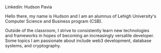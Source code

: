 
Linkedin: Hudson Pavia

Hello there, my name is Hudson and I am an alumnus of Lehigh University's Computer Science and Business program (CSB).

Outside of the classroom, I strive to consistently learn new technologies and frameworks in hopes of becoming an increasingly versatile developer.
Some topics I am passionate about include web3 development, database systems, and cryptography.

                                            
